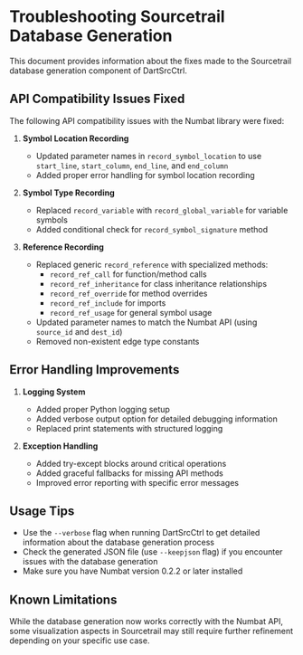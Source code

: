 # Troubleshooting Sourcetrail Database Generation

This document provides information about the fixes made to the Sourcetrail database generation component of DartSrcCtrl.

## API Compatibility Issues Fixed

The following API compatibility issues with the Numbat library were fixed:

1. **Symbol Location Recording**
   - Updated parameter names in `record_symbol_location` to use `start_line`, `start_column`, `end_line`, and `end_column`
   - Added proper error handling for symbol location recording

2. **Symbol Type Recording**
   - Replaced `record_variable` with `record_global_variable` for variable symbols
   - Added conditional check for `record_symbol_signature` method

3. **Reference Recording**
   - Replaced generic `record_reference` with specialized methods:
     - `record_ref_call` for function/method calls
     - `record_ref_inheritance` for class inheritance relationships
     - `record_ref_override` for method overrides
     - `record_ref_include` for imports
     - `record_ref_usage` for general symbol usage
   - Updated parameter names to match the Numbat API (using `source_id` and `dest_id`)
   - Removed non-existent edge type constants

## Error Handling Improvements

1. **Logging System**
   - Added proper Python logging setup
   - Added verbose output option for detailed debugging information
   - Replaced print statements with structured logging

2. **Exception Handling**
   - Added try-except blocks around critical operations
   - Added graceful fallbacks for missing API methods
   - Improved error reporting with specific error messages

## Usage Tips

- Use the `--verbose` flag when running DartSrcCtrl to get detailed information about the database generation process
- Check the generated JSON file (use `--keepjson` flag) if you encounter issues with the database generation
- Make sure you have Numbat version 0.2.2 or later installed

## Known Limitations

While the database generation now works correctly with the Numbat API, some visualization aspects in Sourcetrail may still require further refinement depending on your specific use case.
